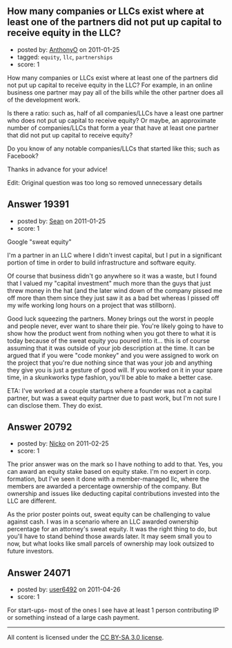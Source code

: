 ## How many companies or LLCs exist where at least one of the partners did not put up capital to receive equity in the LLC?

- posted by: [AnthonyO](https://stackexchange.com/users/-1/3878-anthonyo) on 2011-01-25
- tagged: `equity`, `llc`, `partnerships`
- score: 1

How many companies or LLCs exist where at least one of the partners did not put up capital to receive equity in the LLC?  For example, in an online business one partner may pay all of the bills while the other partner does all of the development work.

Is there a ratio: such as, half of all companies/LLCs have a least one partner who does not put up capital to receive equity?  Or maybe, an approximate number of companies/LLCs that form a year that have at least one partner that did not put up capital to receive equity?

Do you know of any notable companies/LLCs that started like this; such as Facebook?

Thanks in advance for your advice!

Edit: Original question was too long so removed unnecessary details


## Answer 19391

- posted by: [Sean](https://stackexchange.com/users/-1/6610-sean) on 2011-01-25
- score: 1

Google "sweat equity"

I'm a partner in an LLC where I didn't invest capital, but I put in a significant portion of time in order to build infrastructure and software equity.

Of course that business didn't go anywhere so it was a waste, but I found that I valued my "capital investment" much more than the guys that just threw money in the hat (and the later wind down of the company pissed me off more than them since they just saw it as a bad bet whereas I pissed off my wife working long hours on a project that was stillborn).

Good luck squeezing the partners.  Money brings out the worst in people and people never, ever want to share their pie.  You're likely going to have to show how the product went from nothing when you got there to what it is today because of the sweat equity you poured into it... this is of course assuming that it was outside of your job description at the time.  It can be argued that if you were "code monkey" and you were assigned to work on the project that you're due nothing since that was your job and anything they give you is just a gesture of good will.  If you worked on it in your spare time, in a skunkworks type fashion, you'll be able to make a better case.

ETA: I've worked at a couple startups where a founder was not a capital partner, but was a sweat equity partner due to past work, but I'm not sure I can disclose them.  They do exist.


## Answer 20792

- posted by: [Nicko](https://stackexchange.com/users/-1/7870-nicko) on 2011-02-25
- score: 1

The prior answer was on the mark so I have nothing to add to that. Yes, you can award an equity stake based on equity stake.  I'm no expert in corp. formation, but I've seen it done with a member-managed llc, where the members are awarded a percentage ownership of the company.  But ownership and issues like deducting capital contributions invested into the LLC are different.  

As the prior poster points out, sweat equity can be challenging to value against cash.  I was in a scenario where an LLC awarded ownership percentage for an attorney's sweat equity.  It was the right thing to do, but you'll have to stand behind those awards later. It may seem small you to now, but what looks like small parcels of ownership may look outsized to future investors.





## Answer 24071

- posted by: [user6492](https://stackexchange.com/users/-1/6492-user6492) on 2011-04-26
- score: 1

For start-ups- most of the ones I see have at least 1 person contributing IP or something instead of a large cash payment.



---

All content is licensed under the [CC BY-SA 3.0 license](https://creativecommons.org/licenses/by-sa/3.0/).
